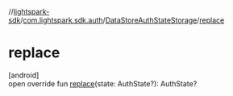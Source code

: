 //[lightspark-sdk](../../../index.md)/[com.lightspark.sdk.auth](../index.md)/[DataStoreAuthStateStorage](index.md)/[replace](replace.md)

# replace

[android]\
open override fun [replace](replace.md)(state: AuthState?): AuthState?
